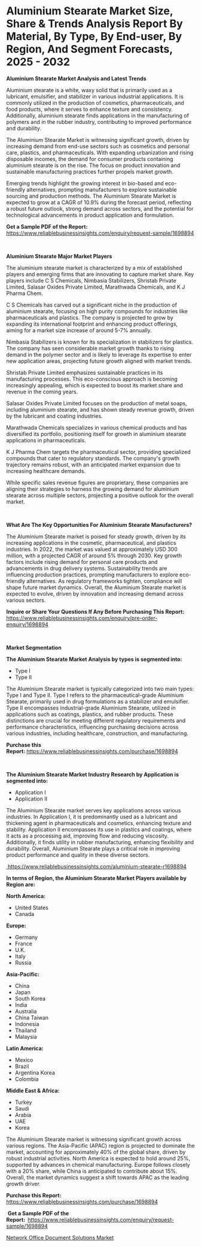 <p><h1>Aluminium Stearate Market Size, Share & Trends Analysis Report By Material, By Type, By End-user, By Region, And Segment Forecasts, 2025 - 2032</h1></p><p><strong>Aluminium Stearate Market Analysis and Latest Trends</strong></p>
<p><p>Aluminium stearate is a white, waxy solid that is primarily used as a lubricant, emulsifier, and stabilizer in various industrial applications. It is commonly utilized in the production of cosmetics, pharmaceuticals, and food products, where it serves to enhance texture and consistency. Additionally, aluminium stearate finds applications in the manufacturing of polymers and in the rubber industry, contributing to improved performance and durability.</p><p>The Aluminium Stearate Market is witnessing significant growth, driven by increasing demand from end-use sectors such as cosmetics and personal care, plastics, and pharmaceuticals. With expanding urbanization and rising disposable incomes, the demand for consumer products containing aluminium stearate is on the rise. The focus on product innovation and sustainable manufacturing practices further propels market growth. </p><p>Emerging trends highlight the growing interest in bio-based and eco-friendly alternatives, prompting manufacturers to explore sustainable sourcing and production methods. The Aluminium Stearate Market is expected to grow at a CAGR of 10.9% during the forecast period, reflecting a robust future outlook, strong demand across sectors, and the potential for technological advancements in product application and formulation.</p></p>
<p><strong>Get a Sample PDF of the Report:&nbsp;</strong> <a href="https://www.reliablebusinessinsights.com/enquiry/request-sample/1698894?utm_campaign=2238&utm_medium=2&utm_source=Github&utm_content=ia&utm_term=27032025&utm_id=aluminium-stearate">https://www.reliablebusinessinsights.com/enquiry/request-sample/1698894</a></p>
<p>&nbsp;</p>
<p><strong>Aluminium Stearate Major Market Players</strong></p>
<p><p>The aluminium stearate market is characterized by a mix of established players and emerging firms that are innovating to capture market share. Key players include C S Chemicals, Nimbasia Stabilizers, Shristab Private Limited, Salasar Oxides Private Limited, Marathwada Chemicals, and K J Pharma Chem.</p><p>C S Chemicals has carved out a significant niche in the production of aluminium stearate, focusing on high purity compounds for industries like pharmaceuticals and plastics. The company is projected to grow by expanding its international footprint and enhancing product offerings, aiming for a market size increase of around 5-7% annually.</p><p>Nimbasia Stabilizers is known for its specialization in stabilizers for plastics. The company has seen considerable market growth thanks to rising demand in the polymer sector and is likely to leverage its expertise to enter new application areas, projecting future growth aligned with market trends.</p><p>Shristab Private Limited emphasizes sustainable practices in its manufacturing processes. This eco-conscious approach is becoming increasingly appealing, which is expected to boost its market share and revenue in the coming years.</p><p>Salasar Oxides Private Limited focuses on the production of metal soaps, including aluminium stearate, and has shown steady revenue growth, driven by the lubricant and coating industries.</p><p>Marathwada Chemicals specializes in various chemical products and has diversified its portfolio, positioning itself for growth in aluminium stearate applications in pharmaceuticals.</p><p>K J Pharma Chem targets the pharmaceutical sector, providing specialized compounds that cater to regulatory standards. The company's growth trajectory remains robust, with an anticipated market expansion due to increasing healthcare demands.</p><p>While specific sales revenue figures are proprietary, these companies are aligning their strategies to harness the growing demand for aluminium stearate across multiple sectors, projecting a positive outlook for the overall market.</p></p>
<p>&nbsp;</p>
<p><strong>What Are The Key Opportunities For Aluminium Stearate Manufacturers?</strong></p>
<p><p>The Aluminium Stearate market is poised for steady growth, driven by its increasing applications in the cosmetic, pharmaceutical, and plastics industries. In 2022, the market was valued at approximately USD 300 million, with a projected CAGR of around 5% through 2030. Key growth factors include rising demand for personal care products and advancements in drug delivery systems. Sustainability trends are influencing production practices, prompting manufacturers to explore eco-friendly alternatives. As regulatory frameworks tighten, compliance will shape future market dynamics. Overall, the Aluminium Stearate market is expected to evolve, driven by innovation and increasing demand across various sectors.</p></p>
<p><strong>Inquire or Share Your Questions If Any Before Purchasing This Report:</strong> <a href="https://www.reliablebusinessinsights.com/enquiry/pre-order-enquiry/1698894?utm_campaign=2238&utm_medium=2&utm_source=Github&utm_content=ia&utm_term=27032025&utm_id=aluminium-stearate">https://www.reliablebusinessinsights.com/enquiry/pre-order-enquiry/1698894</a></p>
<p>&nbsp;</p>
<p><strong>Market Segmentation</strong></p>
<p><strong>The Aluminium Stearate Market Analysis by types is segmented into:</strong></p>
<p><ul><li>Type I</li><li>Type II</li></ul></p>
<p><p>The Aluminium Stearate market is typically categorized into two main types: Type I and Type II. Type I refers to the pharmaceutical-grade Aluminium Stearate, primarily used in drug formulations as a stabilizer and emulsifier. Type II encompasses industrial-grade Aluminium Stearate, utilized in applications such as coatings, plastics, and rubber products. These distinctions are crucial for meeting different regulatory requirements and performance characteristics, influencing purchasing decisions across various industries, including healthcare, construction, and manufacturing.</p></p>
<p><strong>Purchase this Report:&nbsp;</strong><a href="https://www.reliablebusinessinsights.com/purchase/1698894?utm_campaign=2238&utm_medium=2&utm_source=Github&utm_content=ia&utm_term=27032025&utm_id=aluminium-stearate">https://www.reliablebusinessinsights.com/purchase/1698894</a></p>
<p>&nbsp;</p>
<p><strong>The Aluminium Stearate Market Industry Research by Application is segmented into:</strong></p>
<p><ul><li>Application I</li><li>Application II</li></ul></p>
<p><p>The Aluminium Stearate market serves key applications across various industries. In Application I, it is predominantly used as a lubricant and thickening agent in pharmaceuticals and cosmetics, enhancing texture and stability. Application II encompasses its use in plastics and coatings, where it acts as a processing aid, improving flow and reducing viscosity. Additionally, it finds utility in rubber manufacturing, enhancing flexibility and durability. Overall, Aluminium Stearate plays a critical role in improving product performance and quality in these diverse sectors.</p></p>
<p><a href="https://www.reliablebusinessinsights.com/aluminium-stearate-r1698894?utm_campaign=2238&utm_medium=2&utm_source=Github&utm_content=ia&utm_term=27032025&utm_id=aluminium-stearate">&nbsp;https://www.reliablebusinessinsights.com/aluminium-stearate-r1698894</a></p>
<p><strong>In terms of Region, the Aluminium Stearate Market Players available by Region are:</strong></p>
<p>
    <p> <strong> North America: </strong>
        <ul>
            <li>United States</li>
            <li>Canada</li>
        </ul>
        </p> 
    <p> <strong> Europe: </strong>
        <ul>
            <li>Germany</li>
            <li>France</li>
            <li>U.K.</li>
            <li>Italy</li>
            <li>Russia</li>
        </ul>
        </p> 
    <p> <strong> Asia-Pacific: </strong>
        <ul>
            <li>China</li>
            <li>Japan</li>
            <li>South Korea</li>
            <li>India</li>
            <li>Australia</li>
            <li>China Taiwan</li>
            <li>Indonesia</li>
            <li>Thailand</li>
            <li>Malaysia</li>
        </ul>
        </p> 
    <p> <strong> Latin America: </strong>
        <ul>
            <li>Mexico</li>
            <li>Brazil</li>
            <li>Argentina Korea</li>
            <li>Colombia</li>
        </ul>
        </p> 
    <p> <strong> Middle East & Africa: </strong>
        <ul>
            <li>Turkey</li>
            <li>Saudi</li>
            <li>Arabia</li>
            <li>UAE</li>
            <li>Korea</li>
        </ul>
    </p>
    </p>
<p><p>The Aluminium Stearate market is witnessing significant growth across various regions. The Asia-Pacific (APAC) region is projected to dominate the market, accounting for approximately 40% of the global share, driven by robust industrial activities. North America is expected to hold around 25%, supported by advances in chemical manufacturing. Europe follows closely with a 20% share, while China is anticipated to contribute about 15%. Overall, the market dynamics suggest a shift towards APAC as the leading growth driver.</p></p>
<p><strong>Purchase this Report: </strong><a href="https://www.reliablebusinessinsights.com/purchase/1698894?utm_campaign=2238&utm_medium=2&utm_source=Github&utm_content=ia&utm_term=27032025&utm_id=aluminium-stearate">https://www.reliablebusinessinsights.com/purchase/1698894</a></p>
<p>&nbsp;<strong>Get a Sample PDF of the Report:&nbsp;&nbsp;</strong><a href="https://www.reliablebusinessinsights.com/enquiry/request-sample/1698894?utm_campaign=2238&utm_medium=2&utm_source=Github&utm_content=ia&utm_term=27032025&utm_id=aluminium-stearate">https://www.reliablebusinessinsights.com/enquiry/request-sample/1698894</a></p>
<p><strong></strong></p>
<p><p><a href="https://github.com/SanjidaMahmud54/Market-Research-Report-List-2/blob/main/network-office-document-solutions-market.md?utm_campaign=2238&utm_medium=2&utm_source=Github&utm_content=ia&utm_term=27032025&utm_id=aluminium-stearate">Network Office Document Solutions Market</a></p></p>